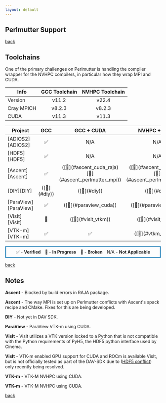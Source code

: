 ```yaml
---
layout: default
---
```


## Perlmutter Support

[back](./)

## Toolchains

One of the primary challenges on Perlmutter is handling the compiler wrapper
for the NVHPC compilers, in particular how they wrap MPI and CUDA.

<table class="toolchain_table">
  <thead>
    <tr>
      <th>Info</th>
      <th style="text-align: center">GCC Toolchain</th>
      <th style="text-align: center">NVHPC Toolchain</th>
    </tr>
  </thead>
  <tbody>
    <tr>
      <td>
        Version
      </td>  <!-- Info -->
      <td style="text-align: center">v11.2</td>  <!-- GCC Toolchain -->
      <td style="text-align: center">v22.4</td>  <!-- NVHPC Toolchain -->
    </tr>
    <tr>
      <td>
        Cray MPICH
      </td>  <!-- Info -->
      <td style="text-align: center">v8.2.3</td>  <!-- GCC Toolchain -->
      <td style="text-align: center">v8.2.3</td>  <!-- NVHPC Toolchain -->
    </tr>
    <tr>
      <td>
        CUDA
      </td>  <!-- Info -->
      <td style="text-align: center">v11.3</td>  <!-- GCC Toolchain -->
      <td style="text-align: center">v11.3</td>  <!-- NVHPC Toolchain -->
    </tr>
  </tbody>
</table>

<table class="status_table">
  <thead>
    <tr>
      <th>Project</th>
      <th style="text-align: center">GCC</th>
      <th style="text-align: center">GCC + CUDA</th>
      <th style="text-align: center">NVHPC + CUDA</th>
    </tr>
  </thead>
  <tbody>
    <tr>
      <td markdown="span">
        [ADIOS2][ADIOS2]
      </td>
      <td class="verified" style="text-align: center">✅</td><!-- GCC -->
      <td class="na" style="text-align: center">N/A</td><!-- GCC + CUDA -->
      <td class="na" style="text-align: center">N/A</td><!-- NVHPC + CUDA -->
    </tr>
    <tr>
      <td markdown="span">
        [HDF5][HDF5]
      </td>
      <td class="verified" style="text-align: center">✅</td><!-- GCC -->
      <td class="na" style="text-align: center">N/A</td><!-- GCC + CUDA -->
      <td class="na" style="text-align: center">N/A</td><!-- NVHPC + CUDA -->
    </tr>
    <tr>
      <td markdown="span">
        [Ascent][Ascent]
      </td>
      <td class="verified" style="text-align: center">✅</td><!-- GCC -->
      <td class="failing" style="text-align: center" markdown="span">([🚫](#ascent_cuda_raja) [🚫](#ascent_perlmutter_mpi))</td><!-- GCC + CUDA -->
      <td class="failing" style="text-align: center" markdown="span">([🚫](#ascent_cuda_raja) [🚫](#ascent_perlmutter_mpi))</td><!-- NVHPC + CUDA -->
    </tr>
    <tr>
      <td markdown="span">
        [DIY][DIY]
      </td>
      <td class="na" style="text-align: center" markdown="span">([🔎](#diy))</td><!-- GCC -->
      <td class="na" style="text-align: center" markdown="span">([🔎](#diy))</td><!-- GCC + CUDA -->
      <td class="na" style="text-align: center" markdown="span">([🔎](#diy))</td><!-- NVHPC + CUDA -->
    </tr>
    <tr>
      <td markdown="span">
        [ParaView][ParaView]
      </td>
      <td class="verified" style="text-align: center">✅</td><!-- GCC -->
      <td class="in_progress" style="text-align: center" markdown="span">([🔎](#paraview_cuda))</td><!-- GCC + CUDA -->
      <td class="in_progress" style="text-align: center" markdown="span">([🔎](#paraview_cuda))</td><!-- NVHPC + CUDA -->
    </tr>
    <tr>
      <td markdown="span">
        [VisIt][VisIt]
      </td>
      <td class="in_progress" style="text-align: center" markdown="span">🔎</td><!-- GCC -->
      <td class="in_progress" style="text-align: center" markdown="span">([🔎](#visit_vtkm))</td><!-- GCC + CUDA -->
      <td class="in_progress" style="text-align: center" markdown="span">([🔎](#visit_vtkm))</td><!-- NVHPC + CUDA -->
    </tr>
    <tr>
      <td markdown="span">
        [VTK-m][VTK-m]
      </td>
      <td class="verified" style="text-align: center" markdown="span">✅</td><!-- GCC -->
      <td class="verified" style="text-align: center">✅</td><!-- GCC + CUDA -->
      <td class="in_progress" style="text-align: center" markdown="span">([🔎](#vtkm_nvhpc))</td><!-- NVHPC + CUDA -->
    </tr>
  </tbody>
</table>

<p style="text-align:center; border-width:3px; border-style:solid; border-color:#4393c3; padding: 0.5em;">✅ - <b>Verified</b>&emsp;🔎 - <b>In Progress</b>&emsp;🚫 - <b>Broken</b>&emsp;N/A - <b>Not Applicable</b></p>

[back](./)

## Notes

<span id="ascent_cuda_raja">**Ascent**</span> - Blocked by build errors in RAJA package.

<span id="ascent_perlmutter_mpi">**Ascent**</span> - The way MPI is set up on Perlmutter conflicts with Ascent's spack recipe and CMake. Fixes for this are being developed.

<span id="diy">**DIY**</span> - Not yet in DAV SDK.

<span id="paraview_cuda">**ParaView**</span> - ParaView VTK-m using CUDA.

<span id="visit_hdf5_conflict">**VisIt**</span> - VisIt utilizes a VTK version locked to a Python that is not compatible with the Python requirements of PyH5, the HDF5 python interface used by Cinema.

<span id="visit_vtkm">**VisIt**</span> - VTK-m enabled GPU support for CUDA and ROCm is available VisIt, but is not officially tested as part of the DAV-SDK due to ([HDF5 conflict](#visit_hdf5_conflict)) only recently being resolved.

<span id="vtkm_nvhpc">**VTK-m**</span> - VTK-M NVHPC using CUDA.

<span id="zfp_nvhpc">**VTK-m**</span> - VTK-M NVHPC using CUDA.

[back](./)

[ADIOS2]: https://csmd.ornl.gov/software/adios2
[HDF5]: https://www.hdfgroup.org/solutions/hdf5/
[Ascent]: https://github.com/Alpine-DAV/ascent
[DIY]: https://gitlab.kitware.com/diatomic/diy
[ParaView]: https://paraview.org
[VisIt]: https://visit-dav.github.io/visit-website/
[VTK-m]: https://m.vtk.org
